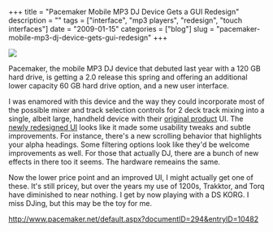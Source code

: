 +++
title = "Pacemaker Mobile MP3 DJ Device Gets a GUI Redesign"
description = ""
tags = ["interface", "mp3 players", "redesign", "touch interfaces"]
date = "2009-01-15"
categories = ["blog"]
slug = "pacemaker-mobile-mp3-dj-device-gets-gui-redesign"
+++



  <div class="notebook-screenshot"><a href="http://www.pacemaker.net/default.aspx?documentID=294&amp;entryID=10482"><img src="http://media.konigi.com/notebook/pacemaker2.jpg" class="notebook-image" /></a></div><p>Pacemaker, the mobile MP3 DJ device that debuted last year with a 120 GB hard drive, is getting a 2.0 release this spring and offering an additional lower capacity 60 GB hard drive option, and a new user interface. </p>
<p>I was enamored with this device and the way they could incorporate most of the possible mixer and track selection controls for 2 deck track mixing into a single, albeit large, handheld device with their <a href="http://www.pacemaker.net/device/tutorials/">original product</a> UI. The <a href="http://www.pacemaker.net/default.aspx?documentID=294&amp;entryID=10482">newly redesigned UI</a> looks like it made some usability tweaks and subtle improvements. For instance, there's a new scrolling behavior that highlights your alpha headings. Some filtering options look like they'd be welcome improvements as well. For those that actually DJ, there are a bunch of new effects in there too it seems. The hardware remeains the same.</p>
<p>Now the lower price point and an improved UI, I might actually get one of these. It's still pricey, but over the years my use of 1200s, Trakktor, and Torq have diminished to near nothing. I get by now playing with a DS KORG. I miss DJing, but this may be the toy for me.</p>
    
  <a href="http://www.pacemaker.net/default.aspx?documentID=294&amp;entryID=10482">http://www.pacemaker.net/default.aspx?documentID=294&entryID=10482</a>
